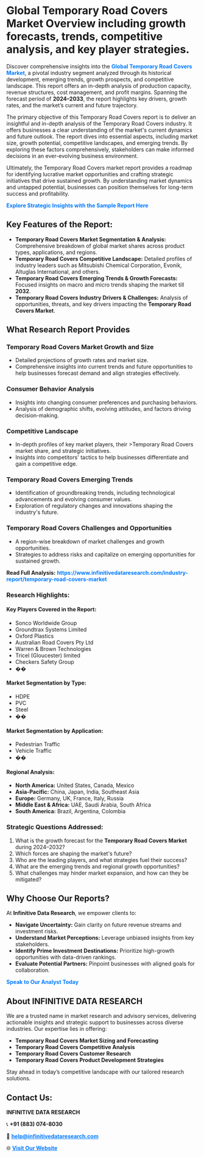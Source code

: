 <h1>Global Temporary Road Covers Market Overview including growth forecasts, trends, competitive analysis, and key player strategies.</h1>
<p>
Discover comprehensive insights into the 
<a href="https://www.infinitivedataresearch.com/industry-report/temporary-road-covers-market" rel="dofollow" style="color: #007BFF; text-decoration: none;"><strong>Global Temporary Road Covers Market</strong></a>, a pivotal industry segment analyzed through its historical development, emerging trends, growth prospects, and competitive landscape. This report offers an in-depth analysis of production capacity, revenue structures, cost management, and profit margins. Spanning the forecast period of <strong>2024–2033</strong>, the report highlights key drivers, growth rates, and the market’s current and future trajectory.
</p>
<p>
The primary objective of this Temporary Road Covers report is to deliver an insightful and in-depth analysis of the Temporary Road Covers industry. It offers businesses a clear understanding of the market's current dynamics and future outlook. The report dives into essential aspects, including market size, growth potential, competitive landscapes, and emerging trends. By exploring these factors comprehensively, stakeholders can make informed decisions in an ever-evolving business environment.
</p>
<p>
Ultimately, the Temporary Road Covers market report provides a roadmap for identifying lucrative market opportunities and crafting strategic initiatives that drive sustained growth. By understanding market dynamics and untapped potential, businesses can position themselves for long-term success and profitability.
</p>
<p>
<a href="https://www.infinitivedataresearch.com/request-sample/reportId=109223" style="color: #007BFF; text-decoration: none;"><strong>Explore Strategic Insights with the Sample Report Here</strong></a>
</p>

<h2>Key Features of the Report:</h2>
<ul>
<li><strong>Temporary Road Covers Market Segmentation & Analysis:</strong> Comprehensive breakdown of global market shares across product types, applications, and regions.</li>
<li><strong>Temporary Road Covers Competitive Landscape:</strong> Detailed profiles of industry leaders such as Mitsubishi Chemical Corporation, Evonik, Altuglas International, and others.</li>
<li><strong>Temporary Road Covers Emerging Trends & Growth Forecasts:</strong> Focused insights on macro and micro trends shaping the market till <strong>2032</strong>.</li>
<li><strong>Temporary Road Covers Industry Drivers & Challenges:</strong> Analysis of opportunities, threats, and key drivers impacting the <strong>Temporary Road Covers Market</strong>.</li>
</ul>

<h2>What Research Report Provides</h2>
<h3>Temporary Road Covers Market Growth and Size</h3>
<ul>
<li>Detailed projections of growth rates and market size.</li>
<li>Comprehensive insights into current trends and future opportunities to help businesses forecast demand and align strategies effectively.</li>
</ul>

<h3>Consumer Behavior Analysis</h3>
<ul>
<li>Insights into changing consumer preferences and purchasing behaviors.</li>
<li>Analysis of demographic shifts, evolving attitudes, and factors driving decision-making.</li>
</ul>

<h3>Competitive Landscape</h3>
<ul>
<li>In-depth profiles of key market players, their >Temporary Road Covers market share, and strategic initiatives.</li>
<li>Insights into competitors' tactics to help businesses differentiate and gain a competitive edge.</li>
</ul>

<h3>Temporary Road Covers Emerging Trends</h3>
<ul>
<li>Identification of groundbreaking trends, including technological advancements and evolving consumer values.</li>
<li>Exploration of regulatory changes and innovations shaping the industry's future.</li>
</ul>

<h3>Temporary Road Covers Challenges and Opportunities</h3>
<ul>
<li>A region-wise breakdown of market challenges and growth opportunities.</li>
<li>Strategies to address risks and capitalize on emerging opportunities for sustained growth.</li>
</ul>
<p><strong>Read Full Analysis:</strong> <a href="https://www.infinitivedataresearch.com/industry-report/temporary-road-covers-market" rel="dofollow" style="color: #007BFF; text-decoration: none;"><strong>https://www.infinitivedataresearch.com/industry-report/temporary-road-covers-market</strong></a></p>
<h3>Research Highlights:</h3>
<h4>Key Players Covered in the Report:</h4>
<ul><li>Sonco Worldwide Group</li><li>Groundtrax Systems Limited</li><li>Oxford Plastics</li><li>Australian Road Covers Pty Ltd</li><li>Warren &amp; Brown Technologies</li><li>Tricel (Gloucester) limited</li><li>Checkers Safety Group</li><li>��</li></ul>
<h4>Market Segmentation by Type:</h4>
<ul><li>HDPE</li><li>PVC</li><li>Steel</li><li>��</li></ul>
<h4>Market Segmentation by Application:</h4>
<ul><li>Pedestrian Traffic</li><li>Vehicle Traffic</li><li>��</li></ul>

<h4>Regional Analysis:</h4>
<ul>
<li><strong>North America:</strong> United States, Canada, Mexico</li>
<li><strong>Asia-Pacific:</strong> China, Japan, India, Southeast Asia</li>
<li><strong>Europe:</strong> Germany, UK, France, Italy, Russia</li>
<li><strong>Middle East & Africa:</strong> UAE, Saudi Arabia, South Africa</li>
<li><strong>South America:</strong> Brazil, Argentina, Colombia</li>
</ul>

<h3>Strategic Questions Addressed:</h3>
<ol>
<li>What is the growth forecast for the <strong>Temporary Road Covers Market</strong> during 2024–2032?</li>
<li>Which forces are shaping the market's future?</li>
<li>Who are the leading players, and what strategies fuel their success?</li>
<li>What are the emerging trends and regional growth opportunities?</li>
<li>What challenges may hinder market expansion, and how can they be mitigated?</li>
</ol>

<h2>Why Choose Our Reports?</h2>
<p>At <strong>Infinitive Data Research</strong>, we empower clients to:</p>
<ul>
<li><strong>Navigate Uncertainty:</strong> Gain clarity on future revenue streams and investment risks.</li>
<li><strong>Understand Market Perceptions:</strong> Leverage unbiased insights from key stakeholders.</li>
<li><strong>Identify Prime Investment Destinations:</strong> Prioritize high-growth opportunities with data-driven rankings.</li>
<li><strong>Evaluate Potential Partners:</strong> Pinpoint businesses with aligned goals for collaboration.</li>
</ul>
<p><a href="https://www.infinitivedataresearch.com/industry-report/temporary-road-covers-market" rel="dofollow" style="color: #007BFF; text-decoration: none;"><strong>Speak to Our Analyst Today</strong></a></p>

<h2>About INFINITIVE DATA RESEARCH</h2>
<p>We are a trusted name in market research and advisory services, delivering actionable insights and strategic support to businesses across diverse industries. Our expertise lies in offering:</p>
<ul>
<li><strong>Temporary Road Covers Market Sizing and Forecasting</strong></li>
<li><strong>Temporary Road Covers Competitive Analysis</strong></li>
<li><strong>Temporary Road Covers Customer Research</strong></li>
<li><strong>Temporary Road Covers Product Development Strategies</strong></li>
</ul>
<p>Stay ahead in today’s competitive landscape with our tailored research solutions.</p>

<h2>Contact Us:</h2>
<p><strong>INFINITIVE DATA RESEARCH</strong></p>
<p>📞 <strong>+91 (883) 074-8030</strong></p>
<p>📧 <strong><a href="mailto:help@infinitivedataresearch.com" style="color: #007BFF;">help@infinitivedataresearch.com</a></strong></p>
<p>🌐 <strong><a href="https://www.infinitivedataresearch.com" rel="dofollow" style="color: #007BFF;">Visit Our Website</a></strong></p>